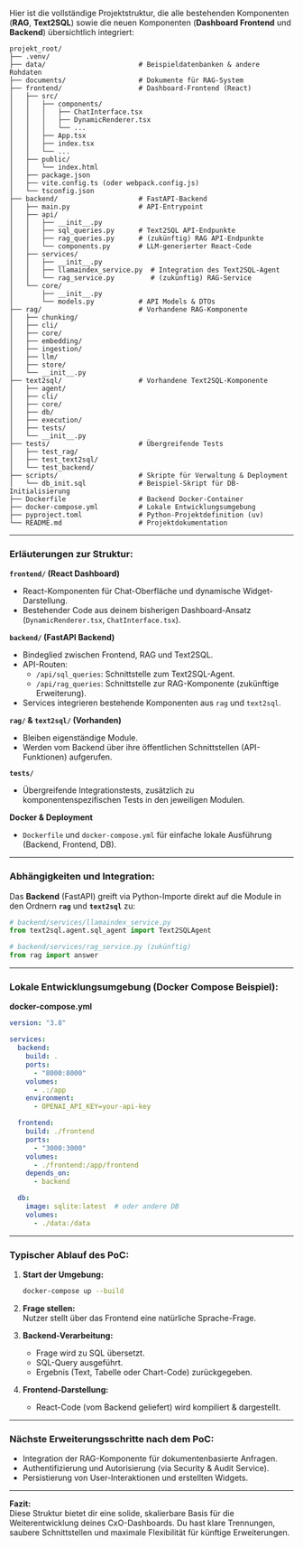 Hier ist die vollständige Projektstruktur, die alle bestehenden Komponenten (**RAG**, **Text2SQL**) sowie die neuen Komponenten (**Dashboard Frontend** und **Backend**) übersichtlich integriert:

```text
projekt_root/
├── .venv/
├── data/                       # Beispieldatenbanken & andere Rohdaten
├── documents/                  # Dokumente für RAG-System
├── frontend/                   # Dashboard-Frontend (React)
│   ├── src/
│   │   ├── components/
│   │   │   ├── ChatInterface.tsx
│   │   │   ├── DynamicRenderer.tsx
│   │   │   └── ...
│   │   ├── App.tsx
│   │   ├── index.tsx
│   │   └── ...
│   ├── public/
│   │   └── index.html
│   ├── package.json
│   ├── vite.config.ts (oder webpack.config.js)
│   └── tsconfig.json
├── backend/                    # FastAPI-Backend
│   ├── main.py                 # API-Entrypoint
│   ├── api/
│   │   ├── __init__.py
│   │   ├── sql_queries.py      # Text2SQL API-Endpunkte
│   │   ├── rag_queries.py      # (zukünftig) RAG API-Endpunkte
│   │   └── components.py       # LLM-generierter React-Code
│   ├── services/
│   │   ├── __init__.py
│   │   ├── llamaindex_service.py  # Integration des Text2SQL-Agent
│   │   └── rag_service.py         # (zukünftig) RAG-Service
│   └── core/
│       ├── __init__.py
│       └── models.py           # API Models & DTOs
├── rag/                        # Vorhandene RAG-Komponente
│   ├── chunking/
│   ├── cli/
│   ├── core/
│   ├── embedding/
│   ├── ingestion/
│   ├── llm/
│   ├── store/
│   └── __init__.py
├── text2sql/                   # Vorhandene Text2SQL-Komponente
│   ├── agent/
│   ├── cli/
│   ├── core/
│   ├── db/
│   ├── execution/
│   ├── tests/
│   └── __init__.py
├── tests/                      # Übergreifende Tests
│   ├── test_rag/
│   ├── test_text2sql/
│   └── test_backend/
├── scripts/                    # Skripte für Verwaltung & Deployment
│   └── db_init.sql             # Beispiel-Skript für DB-Initialisierung
├── Dockerfile                  # Backend Docker-Container
├── docker-compose.yml          # Lokale Entwicklungsumgebung
├── pyproject.toml              # Python-Projektdefinition (uv)
└── README.md                   # Projektdokumentation
```

---

### Erläuterungen zur Struktur:

**`frontend/` (React Dashboard)**  
- React-Komponenten für Chat-Oberfläche und dynamische Widget-Darstellung.
- Bestehender Code aus deinem bisherigen Dashboard-Ansatz (`DynamicRenderer.tsx`, `ChatInterface.tsx`).

**`backend/` (FastAPI Backend)**  
- Bindeglied zwischen Frontend, RAG und Text2SQL.
- API-Routen:
  - `/api/sql_queries`: Schnittstelle zum Text2SQL-Agent.
  - `/api/rag_queries`: Schnittstelle zur RAG-Komponente (zukünftige Erweiterung).
- Services integrieren bestehende Komponenten aus `rag` und `text2sql`.

**`rag/` & `text2sql/` (Vorhanden)**  
- Bleiben eigenständige Module.
- Werden vom Backend über ihre öffentlichen Schnittstellen (API-Funktionen) aufgerufen.

**`tests/`**  
- Übergreifende Integrationstests, zusätzlich zu komponentenspezifischen Tests in den jeweiligen Modulen.

**Docker & Deployment**  
- `Dockerfile` und `docker-compose.yml` für einfache lokale Ausführung (Backend, Frontend, DB).

---

### Abhängigkeiten und Integration:

Das **Backend** (FastAPI) greift via Python-Importe direkt auf die Module in den Ordnern **`rag`** und **`text2sql`** zu:

```python
# backend/services/llamaindex_service.py
from text2sql.agent.sql_agent import Text2SQLAgent

# backend/services/rag_service.py (zukünftig)
from rag import answer
```

---

### Lokale Entwicklungsumgebung (Docker Compose Beispiel):

**docker-compose.yml**
```yaml
version: "3.8"

services:
  backend:
    build: .
    ports:
      - "8000:8000"
    volumes:
      - .:/app
    environment:
      - OPENAI_API_KEY=your-api-key

  frontend:
    build: ./frontend
    ports:
      - "3000:3000"
    volumes:
      - ./frontend:/app/frontend
    depends_on:
      - backend

  db:
    image: sqlite:latest  # oder andere DB
    volumes:
      - ./data:/data
```

---

### Typischer Ablauf des PoC:

1. **Start der Umgebung:**
   ```bash
   docker-compose up --build
   ```

2. **Frage stellen:**  
   Nutzer stellt über das Frontend eine natürliche Sprache-Frage.

3. **Backend-Verarbeitung:**  
   - Frage wird zu SQL übersetzt.
   - SQL-Query ausgeführt.
   - Ergebnis (Text, Tabelle oder Chart-Code) zurückgegeben.

4. **Frontend-Darstellung:**  
   - React-Code (vom Backend geliefert) wird kompiliert & dargestellt.

---

### Nächste Erweiterungsschritte nach dem PoC:

- Integration der RAG-Komponente für dokumentenbasierte Anfragen.
- Authentifizierung und Autorisierung (via Security & Audit Service).
- Persistierung von User-Interaktionen und erstellten Widgets.

---

**Fazit:**  
Diese Struktur bietet dir eine solide, skalierbare Basis für die Weiterentwicklung deines CxO-Dashboards. Du hast klare Trennungen, saubere Schnittstellen und maximale Flexibilität für künftige Erweiterungen.